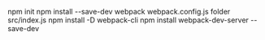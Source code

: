 npm init
npm install --save-dev webpack
webpack.config.js
folder src/index.js
npm install -D webpack-cli
npm install webpack-dev-server --save-dev